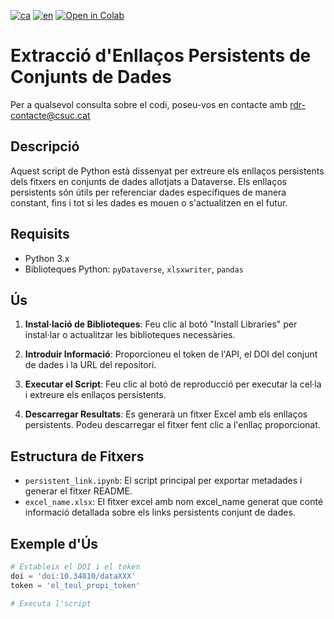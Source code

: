 [![ca](https://img.shields.io/badge/lang-ca-blue.svg)](https://github.com/CSUC/RDR-scripts/blob/main/persistent_link/Readme.md)
[![en](https://img.shields.io/badge/lang-en-green.svg)](https://github.com/CSUC/RDR-scripts/blob/main/persistent_link/Readme_ENG.md)
[![Open in Colab](https://colab.research.google.com/assets/colab-badge.svg)](https://colab.research.google.com/github/CSUC/RDR-scripts/blob/main/transform_excel/extract_persistent_link.ipynb)
# Extracció d'Enllaços Persistents de Conjunts de Dades

Per a qualsevol consulta sobre el codi, poseu-vos en contacte amb rdr-contacte@csuc.cat

## Descripció

Aquest script de Python està dissenyat per extreure els enllaços persistents dels fitxers en conjunts de dades allotjats a Dataverse. Els enllaços persistents són útils per referenciar dades específiques de manera constant, fins i tot si les dades es mouen o s'actualitzen en el futur.

## Requisits

- Python 3.x
- Biblioteques Python: `pyDataverse`, `xlsxwriter`, `pandas`

## Ús

1. **Instal·lació de Biblioteques**: Feu clic al botó "Install Libraries" per instal·lar o actualitzar les biblioteques necessàries.

2. **Introduir Informació**: Proporcioneu el token de l'API, el DOI del conjunt de dades i la URL del repositori.

3. **Executar el Script**: Feu clic al botó de reproducció per executar la cel·la i extreure els enllaços persistents.

4. **Descarregar Resultats**: Es generarà un fitxer Excel amb els enllaços persistents. Podeu descarregar el fitxer fent clic a l'enllaç proporcionat.

## Estructura de Fitxers
- `persistent_link.ipynb`: El script principal per exportar metadades i generar el fitxer README.
- `excel_name.xlsx`: El fitxer excel amb nom excel_name generat que conté informació detallada sobre els links persistents conjunt de dades.

## Exemple d'Ús
```python
# Estableix el DOI i el token
doi = 'doi:10.34810/dataXXX'
token = 'el_teul_propi_token'

# Executa l'script
